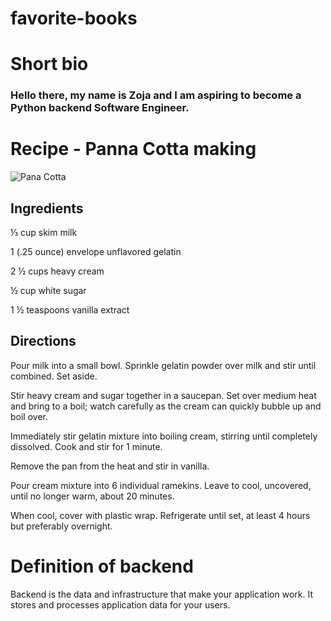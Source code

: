 # favorite-books

# Short bio

### Hello there, my name is Zoja and I am aspiring to become a Python backend Software Engineer.

# Recipe - Panna Cotta making

![Pana Cotta](https://assets.epicurious.com/photos/62d6c513077a952f4a8c338c/4:3/w_3668,h_2751,c_limit/PannaCotta_RECIPE_04142022_9822_final.jpg)

## Ingredients


⅓ cup skim milk 

1 (.25 ounce) envelope unflavored gelatin

2 ½ cups heavy cream

½ cup white sugar

1 ½ teaspoons vanilla extract

## Directions

Pour milk into a small bowl. Sprinkle gelatin powder over milk and stir until combined. Set aside.

Stir heavy cream and sugar together in a saucepan. Set over medium heat and bring to a boil; watch carefully as the cream can quickly bubble up and boil over.

Immediately stir gelatin mixture into boiling cream, stirring until completely dissolved. Cook and stir for 1 minute.

Remove the pan from the heat and stir in vanilla.

Pour cream mixture into 6 individual ramekins. Leave to cool, uncovered, until no longer warm, about 20 minutes.

When cool, cover with plastic wrap. Refrigerate until set, at least 4 hours but preferably overnight.


# Definition of backend

Backend is the data and infrastructure that make your application work. It stores and processes application data for your users.